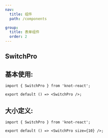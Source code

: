 ```yaml
---
nav:
  title: 组件
  path: /components

group:
  title: 表单组件
  order: 2
---
```


## SwitchPro

## 基本使用:

```tsx
import { SwitchPro } from 'knot-react';

export default () => <SwitchPro />;
```

## 大小定义:

```tsx
import { SwitchPro } from 'knot-react';

export default () => <SwitchPro size={10} />;
```
